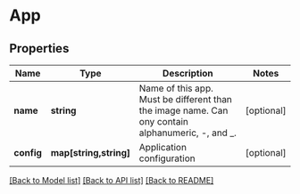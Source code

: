 # App

## Properties
Name | Type | Description | Notes
------------ | ------------- | ------------- | -------------
**name** | **string** | Name of this app. Must be different than the image name. Can ony contain alphanumeric, -, and _. | [optional] 
**config** | **map[string,string]** | Application configuration | [optional] 

[[Back to Model list]](../README.md#documentation-for-models) [[Back to API list]](../README.md#documentation-for-api-endpoints) [[Back to README]](../README.md)


